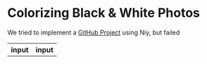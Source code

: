 Colorizing Black & White Photos
====
We tried to implement a [GitHub Project](https://github.com/emilwallner/Coloring-greyscale-images-in-Keras) using Niy, but failed

<table>
<tr><th>input</th><th>input</th></tr>	
</table>


